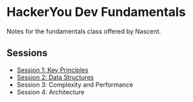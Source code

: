 # HackerYou Dev Fundamentals 
Notes for the fundamentals class offered by Nascent.


## Sessions

- [Session 1: Key Principles](./session1/README.md) 
- [Session 2: Data Structures](./session2/README.md)
- Session 3: Complexity and Performance
- Session 4: Architecture



